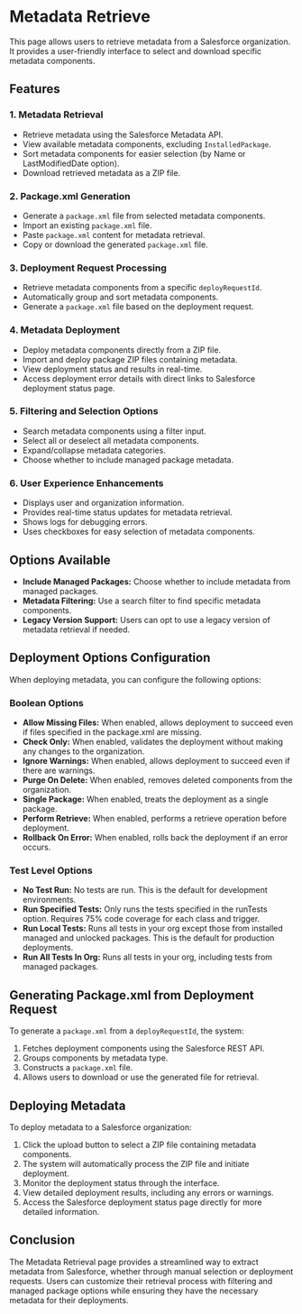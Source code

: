 # Metadata Retrieve

This page allows users to retrieve metadata from a Salesforce organization. It provides a user-friendly interface to select and download specific metadata components.

## Features

### 1. Metadata Retrieval

* Retrieve metadata using the Salesforce Metadata API.
* View available metadata components, excluding `InstalledPackage`.
* Sort metadata components for easier selection (by Name or LastModifiedDate option).
* Download retrieved metadata as a ZIP file.

### 2. Package.xml Generation

* Generate a `package.xml` file from selected metadata components.
* Import an existing `package.xml` file.
* Paste `package.xml` content for metadata retrieval.
* Copy or download the generated `package.xml` file.

### 3. Deployment Request Processing

* Retrieve metadata components from a specific `deployRequestId`.
* Automatically group and sort metadata components.
* Generate a `package.xml` file based on the deployment request.

### 4. Metadata Deployment

* Deploy metadata components directly from a ZIP file.
* Import and deploy package ZIP files containing metadata.
* View deployment status and results in real-time.
* Access deployment error details with direct links to Salesforce deployment status page.

### 5. Filtering and Selection Options

* Search metadata components using a filter input.
* Select all or deselect all metadata components.
* Expand/collapse metadata categories.
* Choose whether to include managed package metadata.

### 6. User Experience Enhancements

* Displays user and organization information.
* Provides real-time status updates for metadata retrieval.
* Shows logs for debugging errors.
* Uses checkboxes for easy selection of metadata components.

## Options Available

* **Include Managed Packages:** Choose whether to include metadata from managed packages.
* **Metadata Filtering:** Use a search filter to find specific metadata components.
* **Legacy Version Support:** Users can opt to use a legacy version of metadata retrieval if needed.

## Deployment Options Configuration

When deploying metadata, you can configure the following options:

### Boolean Options
* **Allow Missing Files:** When enabled, allows deployment to succeed even if files specified in the package.xml are missing.
* **Check Only:** When enabled, validates the deployment without making any changes to the organization.
* **Ignore Warnings:** When enabled, allows deployment to succeed even if there are warnings.
* **Purge On Delete:** When enabled, removes deleted components from the organization.
* **Single Package:** When enabled, treats the deployment as a single package.
* **Perform Retrieve:** When enabled, performs a retrieve operation before deployment.
* **Rollback On Error:** When enabled, rolls back the deployment if an error occurs.

### Test Level Options
* **No Test Run:** No tests are run. This is the default for development environments.
* **Run Specified Tests:** Only runs the tests specified in the runTests option. Requires 75% code coverage for each class and trigger.
* **Run Local Tests:** Runs all tests in your org except those from installed managed and unlocked packages. This is the default for production deployments.
* **Run All Tests In Org:** Runs all tests in your org, including tests from managed packages.

## Generating Package.xml from Deployment Request

To generate a `package.xml` from a `deployRequestId`, the system:

1. Fetches deployment components using the Salesforce REST API.
2. Groups components by metadata type.
3. Constructs a `package.xml` file.
4. Allows users to download or use the generated file for retrieval.

## Deploying Metadata

To deploy metadata to a Salesforce organization:

1. Click the upload button to select a ZIP file containing metadata components.
2. The system will automatically process the ZIP file and initiate deployment.
3. Monitor the deployment status through the interface.
4. View detailed deployment results, including any errors or warnings.
5. Access the Salesforce deployment status page directly for more detailed information.

## Conclusion

The Metadata Retrieval page provides a streamlined way to extract metadata from Salesforce, whether through manual selection or deployment requests. Users can customize their retrieval process with filtering and managed package options while ensuring they have the necessary metadata for their deployments.
